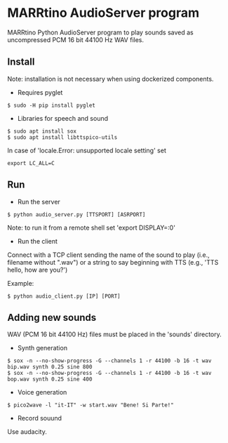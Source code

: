 # MARRtino AudioServer program #

MARRtino Python AudioServer program to play sounds saved as uncompressed PCM 16 bit 44100 Hz WAV files.

## Install ##

Note: installation is not necessary when using dockerized components.

* Requires pyglet

```
$ sudo -H pip install pyglet
```

* Libraries for speech and sound
```
$ sudo apt install sox
$ sudo apt install libttspico-utils
```
In case of 'locale.Error: unsupported locale setting' set 
```
export LC_ALL=C
```



## Run ##

* Run the server

```
$ python audio_server.py [TTSPORT] [ASRPORT]

```

Note: to run it from a remote shell set 'export DISPLAY=:0'

* Run the client

Connect with a TCP client sending the name of the sound to play (i.e., filename without ".wav")
or a string to say beginning with TTS (e.g., 'TTS hello, how are you?')

Example:

```
$ python audio_client.py [IP] [PORT]

```



## Adding new sounds ##

WAV (PCM 16 bit 44100 Hz) files must be placed in the 'sounds' directory.


* Synth generation

```
$ sox -n --no-show-progress -G --channels 1 -r 44100 -b 16 -t wav bip.wav synth 0.25 sine 800 
$ sox -n --no-show-progress -G --channels 1 -r 44100 -b 16 -t wav bop.wav synth 0.25 sine 400 
```

* Voice generation
```
$ pico2wave -l "it-IT" -w start.wav "Bene! Si Parte!"
```

* Record souund

Use audacity.



